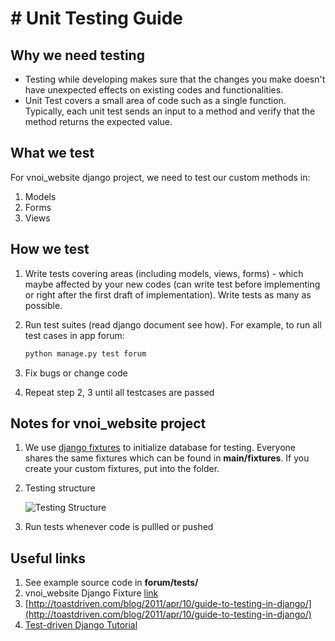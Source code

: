 # # Unit Testing Guide

## Why we need testing

- Testing while developing makes sure that the changes you make doesn't have unexpected effects on existing codes and functionalities.
- Unit Test covers a small area of code such as a single function. Typically, each unit test sends an input to a method and verify that the method returns the expected value.

## What we test
For vnoi_website django project, we need to test our custom methods in:

1. Models
2. Forms
3. Views


## How we test

1. Write tests covering areas (including models, views, forms) - which maybe affected by your new codes (can write test before implementing or right after the first draft of implementation). Write tests as many as possible.
2. Run test suites (read django document see how). For example, to run all test cases in app forum:

    ```bash
    python manage.py test forum
    ```

3. Fix bugs or change code
4. Repeat step 2, 3 until all testcases are passed

## Notes for vnoi_website project

1. We use [django fixtures](http://django-testing-docs.readthedocs.org/en/latest/fixtures.html) to initialize database for testing. Everyone shares the same fixtures which can be found in **main/fixtures**. If you create your custom fixtures, put into the folder.
2. Testing structure

	![Testing Structure](https://github.com/VNOI-Admin/vnoiwebsite/tree/master/documents/testing/test_structure.png)

3. Run tests whenever code is pullled or pushed 

## Useful links
1. See example source code in **forum/tests/**
2. vnoi_website Django Fixture [link](https://github.com/VNOI-Admin/vnoiwebsite/blob/master/documents/database/django_fixtures_to_initialize_data.md)
3. [http://toastdriven.com/blog/2011/apr/10/guide-to-testing-in-django/](http://toastdriven.com/blog/2011/apr/10/guide-to-testing-in-django/)
4. [Test-driven Django Tutorial](http://www.tdd-django-tutorial.com/)



